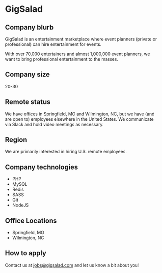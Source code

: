 # GigSalad

## Company blurb

GigSalad is an entertainment marketplace where event planners (private or professional) can hire entertainment for events.

With over 70,000 entertainers and almost 1,000,000 event planners, we want to bring professional entertainment to the masses.

## Company size

20-30

## Remote status

We have offices in Springfield, MO and Wilmington, NC, but we have (and are open to) employees elsewhere in the United States. We communicate via Slack and hold video meetings as necessary.

## Region

We are primarily interested in hiring U.S. remote employees.

## Company technologies

- PHP
- MySQL
- Redis
- SASS
- Git
- NodeJS

## Office Locations

- Springfield, MO
- Wilmington, NC

## How to apply

Contact us at jobs@gigsalad.com and let us know a bit about you!
